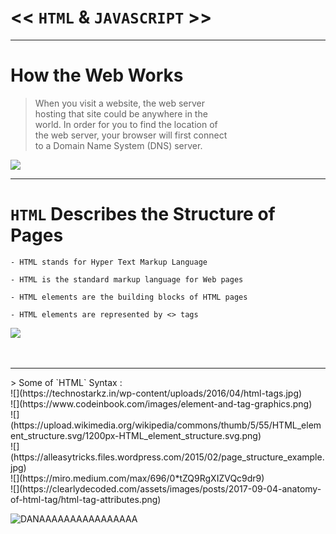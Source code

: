 # << `HTML` & `JAVASCRIPT` >>
<hr>

# How the Web Works

> When you visit a website, the web server  <br>
> hosting that site could be anywhere in the <br>
> world. In order for you to find the location of <br>
> the web server, your browser will first connect <br>
> to a Domain Name System (DNS) server. <br>

![](https://d33wubrfki0l68.cloudfront.net/3fdd7b90b4b3387d65ace5ea07da198a860ab26d/de7db/static/359f7439a71a225da229970d54d36379/5a190/how-the-web-works.png)

<hr>

# `HTML` Describes the Structure of Pages
```
- HTML stands for Hyper Text Markup Language

- HTML is the standard markup language for Web pages

- HTML elements are the building blocks of HTML pages

- HTML elements are represented by <> tags
```

![](https://1.bp.blogspot.com/-2qZQp4Lpruw/W6TwSKDKCAI/AAAAAAAABz4/qqCRmnYFHdskstuMmNwyU0_q06KSp0pAACLcBGAs/s1600/what-is-html.jpg)
<br> 
<br> 
<br>
<hr>
> Some of `HTML` Syntax : <br>
![](https://technostarkz.in/wp-content/uploads/2016/04/html-tags.jpg) <br>
![](https://www.codeinbook.com/images/element-and-tag-graphics.png) <br>
![](https://upload.wikimedia.org/wikipedia/commons/thumb/5/55/HTML_element_structure.svg/1200px-HTML_element_structure.svg.png) <br>
![](https://alleasytricks.files.wordpress.com/2015/02/page_structure_example.jpg) <br>
![](https://miro.medium.com/max/696/0*tZQ9RgXIZVQc9dr9) <br>
![](https://clearlydecoded.com/assets/images/posts/2017-09-04-anatomy-of-html-tag/html-tag-attributes.png) <br>
 
![DANAAAAAAAAAAAAAAAA]() 
<br>
































